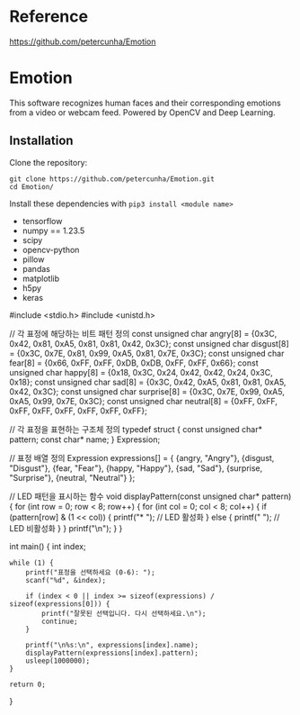# Reference
https://github.com/petercunha/Emotion

# Emotion
This software recognizes human faces and their corresponding emotions from a video or webcam feed. Powered by OpenCV and Deep Learning.

## Installation

Clone the repository:
```
git clone https://github.com/petercunha/Emotion.git
cd Emotion/
```

Install these dependencies with `pip3 install <module name>`
- tensorflow
- numpy == 1.23.5
- scipy
- opencv-python
- pillow
- pandas
- matplotlib
- h5py
- keras


#include <stdio.h>
#include <unistd.h>

// 각 표정에 해당하는 비트 패턴 정의
const unsigned char angry[8]    = {0x3C, 0x42, 0x81, 0xA5, 0x81, 0x81, 0x42, 0x3C};
const unsigned char disgust[8]  = {0x3C, 0x7E, 0x81, 0x99, 0xA5, 0x81, 0x7E, 0x3C};
const unsigned char fear[8]     = {0x66, 0xFF, 0xFF, 0xDB, 0xDB, 0xFF, 0xFF, 0x66};
const unsigned char happy[8]    = {0x18, 0x3C, 0x24, 0x42, 0x42, 0x24, 0x3C, 0x18};
const unsigned char sad[8]      = {0x3C, 0x42, 0xA5, 0x81, 0x81, 0xA5, 0x42, 0x3C};
const unsigned char surprise[8] = {0x3C, 0x7E, 0x99, 0xA5, 0xA5, 0x99, 0x7E, 0x3C};
const unsigned char neutral[8]  = {0xFF, 0xFF, 0xFF, 0xFF, 0xFF, 0xFF, 0xFF, 0xFF};

// 각 표정을 표현하는 구조체 정의
typedef struct {
    const unsigned char* pattern;
    const char* name;
} Expression;

// 표정 배열 정의
Expression expressions[] = {
    {angry, "Angry"},
    {disgust, "Disgust"},
    {fear, "Fear"},
    {happy, "Happy"},
    {sad, "Sad"},
    {surprise, "Surprise"},
    {neutral, "Neutral"}
};

// LED 패턴을 표시하는 함수
void displayPattern(const unsigned char* pattern) {
    for (int row = 0; row < 8; row++) {
        for (int col = 0; col < 8; col++) {
            if (pattern[row] & (1 << col)) {
                printf("* ");  // LED 활성화
            } else {
                printf("  ");  // LED 비활성화
            }
        }
        printf("\n");
    }
}

int main() {
    int index;

    while (1) {
        printf("표정을 선택하세요 (0-6): ");
        scanf("%d", &index);

        if (index < 0 || index >= sizeof(expressions) / sizeof(expressions[0])) {
            printf("잘못된 선택입니다. 다시 선택하세요.\n");
            continue;
        }

        printf("\n%s:\n", expressions[index].name);
        displayPattern(expressions[index].pattern);
        usleep(1000000);
    }

    return 0;
}


